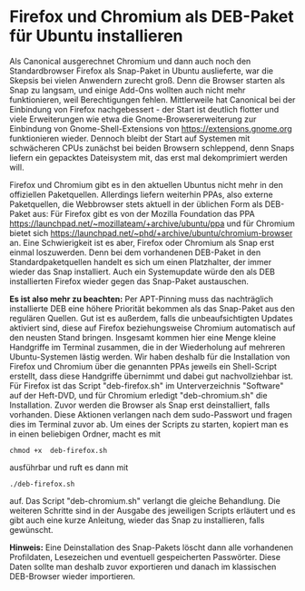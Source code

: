 # Firefox und Chromium als DEB-Paket für Ubuntu installieren

Als Canonical ausgerechnet Chromium und dann auch noch den Standardbrowser Firefox als Snap-Paket in Ubuntu auslieferte, war die Skepsis bei vielen Anwendern zurecht groß. Denn die Browser starten als Snap zu langsam, und einige Add-Ons wollten auch nicht mehr funktionieren, weil Berechtigungen fehlen. Mittlerweile hat Canonical bei der Einbindung von Firefox nachgebessert - der Start ist deutlich flotter und viele Erweiterungen wie etwa die Gnome-Browsererweiterung zur Einbindung von Gnome-Shell-Extensions von https://extensions.gnome.org funktionieren wieder. Dennoch bleibt der Start auf Systemen mit schwächeren CPUs zunächst bei beiden Browsern schleppend, denn Snaps liefern ein gepacktes Dateisystem mit, das erst mal dekomprimiert werden will.

Firefox und Chromium gibt es in den aktuellen Ubuntus nicht mehr in den offiziellen Paketquellen. Allerdings liefern weiterhin PPAs, also externe Paketquellen, die Webbrowser stets aktuell in der üblichen Form als DEB-Paket aus: Für Firefox gibt es von der Mozilla Foundation das PPA https://launchpad.net/~mozillateam/+archive/ubuntu/ppa und für Chromium bietet sich https://launchpad.net/~phd/+archive/ubuntu/chromium-browser an. Eine Schwierigkeit ist es aber, Firefox oder Chromium als Snap erst einmal loszuwerden. Denn bei dem vorhandenen DEB-Paket in den Standardpaketquellen handelt es sich um einen Platzhalter, der immer wieder das Snap installiert. Auch ein Systemupdate würde den als DEB installierten Firefox wieder gegen das Snap-Paket austauschen. 

**Es ist also mehr zu beachten:** Per APT-Pinning muss das nachträglich installierte DEB eine höhere Priorität bekommen als das Snap-Paket aus den regulären Quellen. Gut ist es außerdem, falls die unbeaufsichtigten Updates aktiviert sind, diese auf Firefox beziehungsweise Chromium automatisch auf den neusten Stand bringen. Insgesamt kommen hier eine Menge kleine Handgriffe im Terminal zusammen, die in der Wiederholung auf mehreren Ubuntu-Systemen lästig werden. Wir haben deshalb für die Installation von Firefox und Chromium über die genannten PPAs jeweils ein Shell-Script erstellt, dass diese Handgriffe übernimmt und dabei gut nachvollziehbar ist. Für Firefox ist das Script "deb-firefox.sh" im Unterverzeichnis "Software" auf der Heft-DVD, und für Chromium erledigt "deb-chromium.sh" die Installation. Zuvor werden die Browser als Snap erst deinstalliert, falls vorhanden. Diese Aktionen verlangen nach dem sudo-Passwort und fragen dies im Terminal zuvor ab. Um eines der Scripts zu starten, kopiert man es in einen beliebigen Ordner, macht es mit
```
chmod +x  deb-firefox.sh
```
ausführbar und ruft es dann mit
```
./deb-firefox.sh
```
auf. Das Script "deb-chromium.sh" verlangt die gleiche Behandlung. Die weiteren Schritte sind in der Ausgabe des jeweiligen Scripts erläutert und es gibt auch eine kurze Anleitung, wieder das Snap zu installieren, falls gewünscht.

**Hinweis:** Eine Deinstallation des Snap-Pakets löscht dann alle vorhandenen Profildaten, Lesezeichen und eventuell gespeicherten Passwörter. Diese Daten sollte man deshalb zuvor exportieren und danach im klassischen DEB-Browser wieder importieren.
